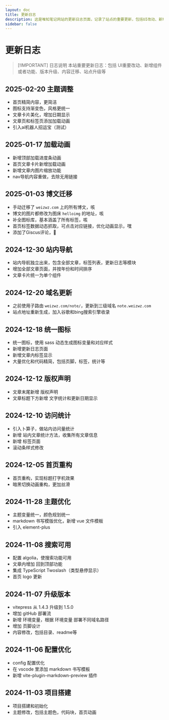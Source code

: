 ```yaml
---
layout: doc
title: 更新日志
description: 这是唯知笔记网站的更新日志页面，记录了站点的重要更新，包括UI改动、新增功能、版本升级、内容迁移等。最近的更新包括加载动画、博文迁移、站内导航独立、域名更新、统一图标、访问统计、首页重构、主题优化、搜索功能配置和版本升级等内容
sidebar: false
---
```


# 更新日志

> [!IMPORTANT] 日志说明
> 本站重要更新日志：包括 UI重要改动、新增组件或者功能、版本升级、内容迁移、站点升级等

## 2025-02-20 主题调整

+ 首页精简内容，更简洁
+ 图标支持渐变色，风格更统一
+ 文章卡片美化，增加日期显示
+ 文章页和标签页添加加载动画
+ 引入ai机器人招运宝（测试）

## 2025-01-17 加载动画

+ 新增顶部加载进度条动画
+ 首页文章卡片新增加载动画
+ 新增文章内图片缩放功能
+ nav导航内容重做，去除无用链接

## 2025-01-03 博文迁移

+ 手动迁移了 `weizwz.com` 上的所有博文，咳
+ 博文的图片都修改为图床 `helloimg` 的地址，咳
+ 补全图标库，基本涵盖了所有标签，咳
+ 首页标签数据动态抓取，可点击对应链接，优化动画显示，嘿
+ 添加了Giscus评论，👋

## 2024-12-30 站内导航

+ 站内导航独立出来，包含全部文章，标签列表，更新日志等模块
+ 增加全部文章页面，并按年份和时间排序
+ 文章卡片统一为单个组件

## 2024-12-20 域名更新

+ 之前使用子路由 `weizwz.com/note/`，更新到三级域名 `note.weizwz.com`
+ 站点地址重新生成，加入谷歌和bing搜索引擎收录

## 2024-12-18 统一图标

+ 统一图标，使用 sass 动态生成图标变量和对应样式
+ 新增更新日志页面
+ 新增文章内标签显示
+ 大量优化和代码精简，包括页脚，标签，统计等

## 2024-12-12 版权声明

+ 文章末尾新增 版权声明
+ 文章标题下方新增 文字统计和更新日期显示

## 2024-12-10 访问统计

+ 引入卜算子，做站内访问量统计
+ 新增 站内文章统计方法，收集所有文章信息
+ 新增 标签页面
+ 滚动条样式修改

## 2024-12-05 首页重构

+ 首页重构，实现标题打字机效果
+ 暗黑切换动画重构，更加丝滑

## 2024-11-28 主题优化

+ 主题变量统一，颜色规划统一
+ markdown 书写模版优化，新增 vue 文件模板
+ 引入 element-plus

## 2024-11-08 搜索可用

+ 配置 algolia，使搜索功能可用
+ 文章内增加 回到顶部功能
+ 集成 TypeScript Twoslash（类型悬停显示）
+ 首页 logo 更新

## 2024-11-07 升级版本

+ vitepress 从 1.4.3 升级到 1.5.0
+ 增加 gitHub 部署流
+ 新增 环境变量，根据 环境变量 部署不同域名路径
+ 增加 页脚设计
+ 内容修改，包括目录、readme等

## 2024-11-06 配置优化

+ config 配置优化
+ 在 vscode 里添加 markdown 书写模板
+ 新增 vite-plugin-markdown-preview 插件

## 2024-11-03 项目搭建

+ 项目搭建和初始化
+ 主题修改，包括主题色，代码块，首页动画